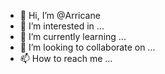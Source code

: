 - 👋 Hi, I’m @Arricane
- 👀 I’m interested in ...
- 🌱 I’m currently learning ...
- 💞️ I’m looking to collaborate on ...
- 📫 How to reach me ...

<!---
Arricane/Arricane is a ✨ special ✨ repository because its `README.md` (this file) appears on your GitHub profile.
You can click the Preview link to take a look at your changes.
--->
